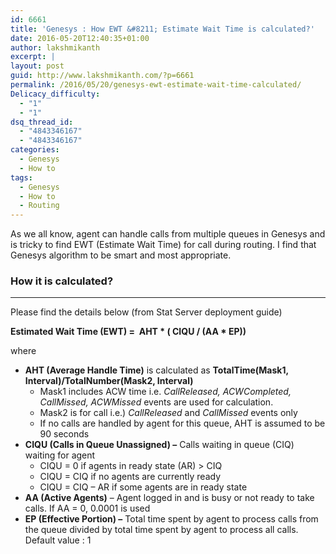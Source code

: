 ```yaml
---
id: 6661
title: 'Genesys : How EWT &#8211; Estimate Wait Time is calculated?'
date: 2016-05-20T12:40:35+01:00
author: lakshmikanth
excerpt: |
layout: post
guid: http://www.lakshmikanth.com/?p=6661
permalink: /2016/05/20/genesys-ewt-estimate-wait-time-calculated/
Delicacy_difficulty:
  - "1"
  - "1"
dsq_thread_id:
  - "4843346167"
  - "4843346167"
categories:
  - Genesys
  - How to
tags:
  - Genesys
  - How to
  - Routing
---
```

As we all know, agent can handle calls from multiple queues in Genesys and is tricky to find EWT (Estimate Wait Time) for call during routing. I find that Genesys algorithm to be smart and most appropriate.

### How it is calculated?

* * *

Please find the details below (from Stat Server deployment guide)

**Estimated Wait Time (EWT) =  AHT \* ( CIQU / (AA \* EP))**

where

  * **AHT (Average Handle Time)** is calculated as **TotalTime(Mask1, Interval)/TotalNumber(Mask2, Interval)** 
      * Mask1 includes ACW time i.e. _CallReleased, ACWCompleted, CallMissed, ACWMissed_ events are used for calculation.
      * Mask2 is for call i.e.) _CallReleased_ and _CallMissed_ events only
      * If no calls are handled by agent for this queue, AHT is assumed to be 90 seconds
  * **CIQU (Calls in Queue Unassigned) –** Calls waiting in queue (CIQ) waiting for agent 
      * CIQU = 0 if agents in ready state (AR) > CIQ
      * CIQU = CIQ if no agents are currently ready
      * CIQU = CIQ – AR if some agents are in ready state
  * **AA (Active Agents)** – Agent logged in and is busy or not ready to take calls. If AA = 0, 0.0001 is used
  * **EP (Effective Portion) –** Total time spent by agent to process calls from the queue divided by total time spent by agent to process all calls. Default value : 1